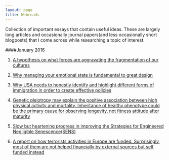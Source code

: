 ```yaml
---
layout: page
title: Webreads
---
```



Collection of important essays that contain useful ideas. These are largely long articles and occasionally journal papers(and less occasionally short blogposts) that I come across while researching a topic of interest. 

####January 2016

1. [A hypothesis on what forces are aggravating the fragmentation of our cultures](http://paulgraham.com/re.html)

2. [Why managing your emotional state is fundamental to great design](http://deep.design/design-like-an-astronaut/)

3. [Why USA needs to honestly identify and highlight different forms of immigration in order to create effective policies](http://www.theatlantic.com/politics/archive/2015/12/refugees/419976/)

4. [Genetic pleiotropy may explain the positive association between high physical activity and mortality. Inheritance of healthy phenotype could be the primary cause for observing longevity, not fitness attitude after maturity](http://www.nature.com/articles/srep18259)

5. [Slow but heartening progress in improving the Strategies for Engineered Negligible Senescence(SENS)](https://www.fightaging.org/archives/2015/12/a-look-back-at-2015-in-longevity-science.php)

6. [A report on how terrorists activities in Europe are funded. Surprisingly, most of them are not helped financially by external sources but self funded instead](http://www.ffi.no/no/Rapporter/14-02234.pdf)